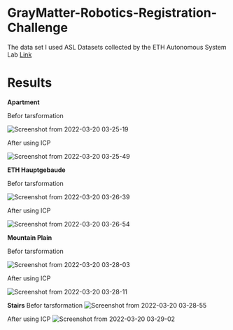 # GrayMatter-Robotics-Registration-Challenge
The data set I used ASL Datasets collected by the ETH Autonomous System Lab [Link](https://projects.asl.ethz.ch/datasets/doku.php?id=home)

# Results
**Apartment**

Befor tarsformation

![Screenshot from 2022-03-20 03-25-19](https://user-images.githubusercontent.com/44742647/159159035-73733474-dc2b-4648-a424-7912a3df9e3e.png)

After using ICP 

![Screenshot from 2022-03-20 03-25-49](https://user-images.githubusercontent.com/44742647/159159047-ff7cae5f-9754-4677-ba40-fb3d5a88b21e.png)

**ETH Hauptgebaude**

Befor tarsformation

![Screenshot from 2022-03-20 03-26-39](https://user-images.githubusercontent.com/44742647/159158831-bf803cfd-25e3-45c3-a8ce-07f4c9b11f56.png)

After using ICP 

![Screenshot from 2022-03-20 03-26-54](https://user-images.githubusercontent.com/44742647/159158832-339614d3-83df-47b3-97a7-f16c922630d8.png)

**Mountain Plain**

Befor tarsformation

![Screenshot from 2022-03-20 03-28-03](https://user-images.githubusercontent.com/44742647/159158833-68156945-fd3f-44bf-81ce-138622f54cc9.png)

After using ICP 

![Screenshot from 2022-03-20 03-28-11](https://user-images.githubusercontent.com/44742647/159158835-3bae0606-697e-49b4-b8da-c8cc7eee2791.png)

**Stairs**
Befor tarsformation
![Screenshot from 2022-03-20 03-28-55](https://user-images.githubusercontent.com/44742647/159158836-2093aeab-b564-4303-9500-9f4ab912fab0.png)

After using ICP 
![Screenshot from 2022-03-20 03-29-02](https://user-images.githubusercontent.com/44742647/159158838-ba30598a-7d60-4774-ae4e-408c42dbd3e0.png)





